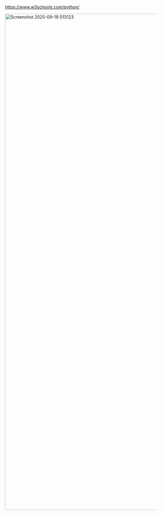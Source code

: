 https://www.w3schools.com/python/

<img width="2327" height="1637" alt="Screenshot 2025-09-18 013123" src="https://github.com/user-attachments/assets/47d6cd34-0b1a-4191-8d85-f9929b49e894" />
